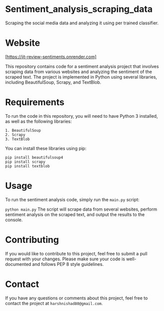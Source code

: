 # Sentiment_analysis_scraping_data
Scraping the social media data and analyzing it using per trained classifier.

# Website
[https://iit-review-sentiments.onrender.com]

This repository contains code for a sentiment analysis project that involves scraping data from various websites and analyzing the sentiment of the scraped text. The project is implemented in Python using several libraries, including BeautifulSoup, Scrapy, and TextBlob.

# Requirements
To run the code in this repository, you will need to have Python 3 installed, as well as the following libraries:
````
1. BeautifulSoup
2. Scrapy
3. TextBlob
````
You can install these libraries using pip:

```
pip install beautifulsoup4
pip install scrapy
pip install textblob
```
# Usage
To run the sentiment analysis code, simply run the ````main.py```` script:



```python main.py```
The script will scrape data from several websites, perform sentiment analysis on the scraped text, and output the results to the console.

# Contributing
If you would like to contribute to this project, feel free to submit a pull request with your changes. Please make sure your code is well-documented and follows PEP 8 style guidelines.

# Contact
If you have any questions or comments about this project, feel free to contact the project at ```harshnishad80@gmail.com```.
